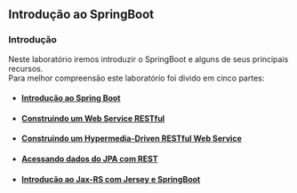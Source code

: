 ## Introdução ao SpringBoot

### Introdução

Neste laboratório iremos introduzir o SpringBoot e alguns de seus principais recursos.<br/>
Para melhor compreensão este laboratório foi divido em cinco partes:

- #### [Introdução ao Spring Boot](./Introducao%20SpringBoot/)<br/>
- #### [Construindo um Web Service RESTful](./RESTService/)<br/>
- #### [Construindo um Hypermedia-Driven RESTful Web Service](./HateoasRESTService/)<br/>
- #### [Acessando dados do JPA com REST](./AccessingDataREST/)<br/>
- #### [Introdução ao Jax-RS com Jersey e SpringBoot](./JaxRS/)<br/>
